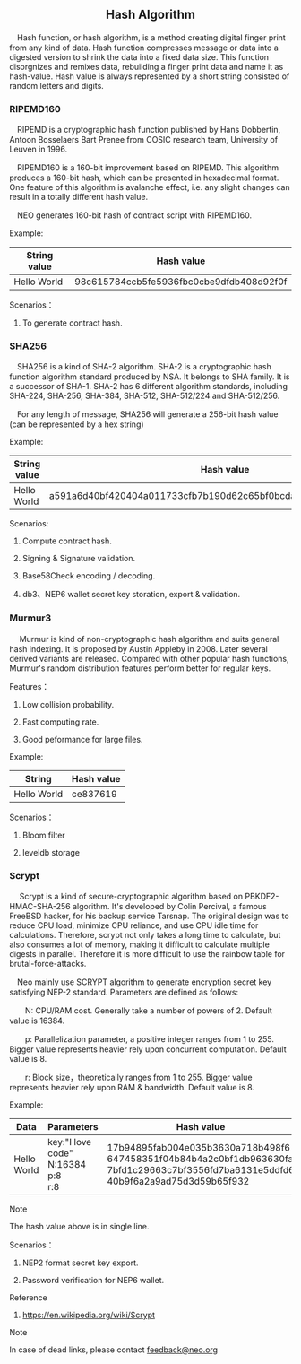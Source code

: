 ﻿<center><h2> Hash Algorithm </h2></center>

　Hash function, or hash algorithm, is a method creating digital finger print from any kind of data. Hash function compresses message or data into a digested version to shrink the data into a fixed data size. This function disorgnizes and remixes data, rebuilding a finger print data and name it as hash-value. Hash value is always represented by a short string consisted of random letters and digits.

### RIPEMD160 

​　RIPEMD is a cryptographic hash function published by Hans Dobbertin, Antoon Bosselaers Bart Prenee from COSIC research team, University of Leuven in 1996.

　RIPEMD160 is a 160-bit improvement based on RIPEMD. This algorithm produces a 160-bit hash, which can be presented in hexadecimal format. One feature of this algorithm is avalanche effect, i.e. any slight changes can result in a totally different hash value.

​　NEO generates 160-bit hash of contract script with RIPEMD160.

Example:

| String value | Hash value                                   |
| ----------- | ---------------------------------------- |
| Hello World | 98c615784ccb5fe5936fbc0cbe9dfdb408d92f0f |


Scenarios：

1. To generate contract hash.



### SHA256 

　SHA256 is a kind of SHA-2 algorithm. SHA-2 is a cryptographic hash function algorithm standard produced by NSA. It belongs to SHA family. It is a successor of SHA-1. SHA-2 has 6 different algorithm standards, including SHA-224, SHA-256, SHA-384, SHA-512, SHA-512/224 and SHA-512/256.

　For any length of message, SHA256 will generate a 256-bit hash value (can be represented by a hex string)

Example:

| String value | Hash value                                                       |
| ----------- | ------------------------------------------------------------ |
| Hello World | a591a6d40bf420404a011733cfb7b190d62c65bf0bcda32b57b277d9ad9f146e |

Scenarios:

1. Compute contract hash.

2. Signing & Signature validation.

3. Base58Check encoding / decoding.

4. db3、NEP6 wallet secret key storation, export & validation.



### Murmur3 

　  Murmur is kind of non-cryptographic hash algorithm and suits general hash indexing. It is proposed by Austin Appleby in 2008. Later several derived variants are released. Compared with other popular hash functions, Murmur's random distribution features perform better for regular keys.

Features：

   1. Low collision probability.
   
   2. Fast computing rate.

   3. Good peformance for large files.

Example:

| String | Hash value |
| ---|---|
| Hello World |ce837619 |


Scenarios：

1. Bloom filter

2. leveldb storage

### Scrypt

　  Scrypt is a kind of secure-cryptographic algorithm based on PBKDF2-HMAC-SHA-256 algorithm. It's developed by Colin Percival, a famous FreeBSD hacker, for his backup service Tarsnap.
The original design was to reduce CPU load, minimize CPU reliance, and use CPU idle time for calculations.
Therefore, scrypt not only takes a long time to calculate, but also consumes a lot of memory, making it difficult to calculate multiple digests in parallel.
Therefore it is more difficult to use the rainbow table for brutal-force-attacks.

​　Neo mainly use SCRYPT algorithm to generate encryption secret key satisfying NEP-2 standard. Parameters are defined as follows:

　　N: CPU/RAM cost. Generally take a number of powers of 2. Default value is 16384.

　　p: Parallelization parameter, a positive integer ranges from 1 to 255. Bigger value represents heavier rely upon concurrent computation. Default value is 8.

　　r: Block size，theoretically ranges from 1 to 255. Bigger value represents heavier rely upon RAM & bandwidth. Default value is 8.

Example:

| Data | Parameters  | Hash value  |
|---|---|---|
| Hello World | key:"I love code"<br>N:16384<br>p:8<br>r:8 | 17b94895fab004e035b3630a718b498f6<br>647458351f04b84b4a2c0bf1db963630fa<br>7bfd1c29663c7bf3556fd7ba6131e5ddfd6<br>40b9f6a2a9ad75d3d59b65f932 |

> [!NOTE]
> The hash value above is in single line.



Scenarios：

1. NEP2 format secret key export.

2. Password verification for NEP6 wallet.

Reference

1. <https://en.wikipedia.org/wiki/Scrypt>

> [!NOTE]
> In case of dead links, please contact <feedback@neo.org>
